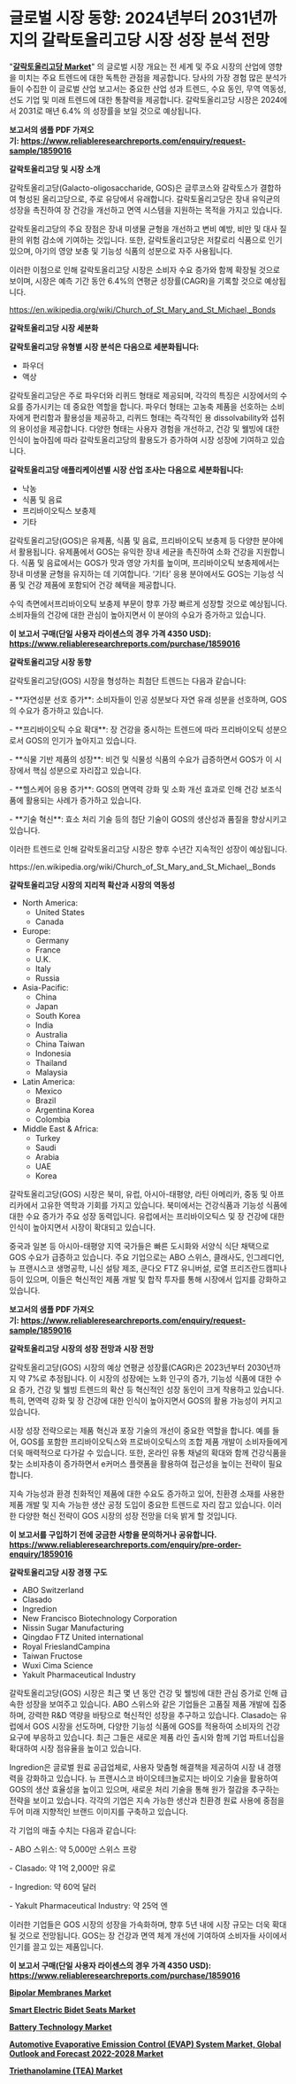 <p><h1>글로벌 시장 동향: 2024년부터 2031년까지의 갈락토올리고당 시장 성장 분석 전망</h1></p><p>"<strong><a href="https://www.reliableresearchreports.com/galacto-oligosaccharide-r1859016">갈락토올리고당 Market</a></strong>" 의 글로벌 시장 개요는 전 세계 및 주요 시장의 산업에 영향을 미치는 주요 트렌드에 대한 독특한 관점을 제공합니다. 당사의 가장 경험 많은 분석가들이 수집한 이 글로벌 산업 보고서는 중요한 산업 성과 트렌드, 수요 동인, 무역 역동성, 선도 기업 및 미래 트렌드에 대한 통찰력을 제공합니다. 갈락토올리고당 시장은 2024에서 2031로 매년 6.4% 의 성장률을 보일 것으로 예상됩니다.</p>
<p><strong>보고서의 샘플 PDF 가져오기:&nbsp;<a href="https://www.reliableresearchreports.com/enquiry/request-sample/1859016">https://www.reliableresearchreports.com/enquiry/request-sample/1859016</a></strong></p>
<p><strong>갈락토올리고당 및 시장 소개</strong></p>
<p><p>갈락토올리고당(Galacto-oligosaccharide, GOS)은 글루코스와 갈락토스가 결합하여 형성된 올리고당으로, 주로 유당에서 유래합니다. 갈락토올리고당은 장내 유익균의 성장을 촉진하여 장 건강을 개선하고 면역 시스템을 지원하는 목적을 가지고 있습니다. </p><p>갈락토올리고당의 주요 장점은 장내 미생물 균형을 개선하고 변비 예방, 비만 및 대사 질환의 위험 감소에 기여하는 것입니다. 또한, 갈락토올리고당은 저칼로리 식품으로 인기 있으며, 아기의 영양 보충 및 기능성 식품의 성분으로 자주 사용됩니다.</p><p>이러한 이점으로 인해 갈락토올리고당 시장은 소비자 수요 증가와 함께 확장될 것으로 보이며, 시장은 예측 기간 동안 6.4%의 연평균 성장률(CAGR)을 기록할 것으로 예상됩니다.</p></p>
<p><a href="https://en.wikipedia.org/wiki/Church_of_St_Mary_and_St_Michael,_Bonds">https://en.wikipedia.org/wiki/Church_of_St_Mary_and_St_Michael,_Bonds</a></p>
<p><strong>갈락토올리고당 시장 세분화</strong></p>
<p><strong>갈락토올리고당 유형별 시장 분석은 다음으로 세분화됩니다:</strong></p>
<p><ul><li>파우더</li><li>액상</li></ul></p>
<p><p>갈락토올리고당은 주로 파우더와 리퀴드 형태로 제공되며, 각각의 특징은 시장에서의 수요를 증가시키는 데 중요한 역할을 합니다. 파우더 형태는 고농축 제품을 선호하는 소비자에게 편리함과 활용성을 제공하고, 리퀴드 형태는 즉각적인 용 dissolvability와 섭취의 용이성을 제공합니다. 다양한 형태는 사용자 경험을 개선하고, 건강 및 웰빙에 대한 인식이 높아짐에 따라 갈락토올리고당의 활용도가 증가하여 시장 성장에 기여하고 있습니다.</p></p>
<p><strong>갈락토올리고당 애플리케이션별 시장 산업 조사는 다음으로 세분화됩니다:</strong></p>
<p><ul><li>낙농</li><li>식품 및 음료</li><li>프리바이오틱스 보충제</li><li>기타</li></ul></p>
<p><p>갈락토올리고당(GOS)은 유제품, 식품 및 음료, 프리바이오틱 보충제 등 다양한 분야에서 활용됩니다. 유제품에서 GOS는 유익한 장내 세균을 촉진하여 소화 건강을 지원합니다. 식품 및 음료에서는 GOS가 맛과 영양 가치를 높이며, 프리바이오틱 보충제에서는 장내 미생물 균형을 유지하는 데 기여합니다. ‘기타’ 응용 분야에서도 GOS는 기능성 식품 및 건강 제품에 포함되어 건강 혜택을 제공합니다.</p><p>수익 측면에서프리바이오틱 보충제 부문이 향후 가장 빠르게 성장할 것으로 예상됩니다. 소비자들의 건강에 대한 관심이 높아지면서 이 분야의 수요가 증가하고 있습니다.</p></p>
<p><strong>이 보고서 구매(단일 사용자 라이센스의 경우 가격 4350 USD): <a href="https://www.reliableresearchreports.com/purchase/1859016">https://www.reliableresearchreports.com/purchase/1859016</a></strong></p>
<p><strong>갈락토올리고당 시장 동향</strong></p>
<p><p>갈락토올리고당(GOS) 시장을 형성하는 최첨단 트렌드는 다음과 같습니다:</p><p>- **자연성분 선호 증가**: 소비자들이 인공 성분보다 자연 유래 성분을 선호하며, GOS의 수요가 증가하고 있습니다.</p><p>- **프리바이오틱 수요 확대**: 장 건강을 중시하는 트렌드에 따라 프리바이오틱 성분으로서 GOS의 인기가 높아지고 있습니다.</p><p>- **식물 기반 제품의 성장**: 비건 및 식물성 식품의 수요가 급증하면서 GOS가 이 시장에서 핵심 성분으로 자리잡고 있습니다.</p><p>- **헬스케어 응용 증가**: GOS의 면역력 강화 및 소화 개선 효과로 인해 건강 보조식품에 활용되는 사례가 증가하고 있습니다.</p><p>- **기술 혁신**: 효소 처리 기술 등의 첨단 기술이 GOS의 생산성과 품질을 향상시키고 있습니다.</p><p>이러한 트렌드로 인해 갈락토올리고당 시장은 향후 수년간 지속적인 성장이 예상됩니다.</p></p>
<p>https://en.wikipedia.org/wiki/Church_of_St_Mary_and_St_Michael,_Bonds</p>
<p><strong>갈락토올리고당 시장의 지리적 확산과 시장의 역동성</strong></p>
<p><ul>
    <li>
        North America:
        <ul>
            <li>United States</li>
            <li>Canada</li>
        </ul>
    </li>
    <li>
        Europe:
        <ul>
            <li>Germany</li>
            <li>France</li>
            <li>U.K.</li>
            <li>Italy</li>
            <li>Russia</li>
        </ul>
    </li>
    <li>
        Asia-Pacific:
        <ul>
            <li>China</li>
            <li>Japan</li>
            <li>South Korea</li>
            <li>India</li>
            <li>Australia</li>
            <li>China Taiwan</li>
            <li>Indonesia</li>
            <li>Thailand</li>
            <li>Malaysia</li>
        </ul>
    </li>
    <li>
        Latin America:
        <ul>
            <li>Mexico</li>
            <li>Brazil</li>
            <li>Argentina Korea</li>
            <li>Colombia</li>
        </ul>
    </li>
    <li>
        Middle East & Africa:
        <ul>
            <li>Turkey</li>
            <li>Saudi</li>
            <li>Arabia</li>
            <li>UAE</li>
            <li>Korea</li>
        </ul>
    </li>
    </ul></p>
<p><p>갈락토올리고당(GOS) 시장은 북미, 유럽, 아시아-태평양, 라틴 아메리카, 중동 및 아프리카에서 고유한 역학과 기회를 가지고 있습니다. 북미에서는 건강식품과 기능성 식품에 대한 수요 증가가 주요 성장 동력입니다. 유럽에서는 프리바이오틱스 및 장 건강에 대한 인식이 높아지면서 시장이 확대되고 있습니다. </p><p>중국과 일본 등 아시아-태평양 지역 국가들은 빠른 도시화와 서양식 식단 채택으로 GOS 수요가 급증하고 있습니다. 주요 기업으로는 ABO 스위스, 클래사도, 인그레디언, 뉴 프랜시스코 생명공학, 니신 설탕 제조, 쿤다오 FTZ 유니버설, 로열 프리즈란드캠피나 등이 있으며, 이들은 혁신적인 제품 개발 및 합작 투자를 통해 시장에서 입지를 강화하고 있습니다.</p></p>
<p><strong>보고서의 샘플 PDF 가져오기:&nbsp;<a href="https://www.reliableresearchreports.com/enquiry/request-sample/1859016">https://www.reliableresearchreports.com/enquiry/request-sample/1859016</a></strong></p>
<p><strong>갈락토올리고당 시장의 성장 전망과 시장 전망</strong></p>
<p><p>갈락토올리고당(GOS) 시장의 예상 연평균 성장률(CAGR)은 2023년부터 2030년까지 약 7%로 추정됩니다. 이 시장의 성장에는 노화 인구의 증가, 기능성 식품에 대한 수요 증가, 건강 및 웰빙 트렌드의 확산 등 혁신적인 성장 동인이 크게 작용하고 있습니다. 특히, 면역력 강화 및 장 건강에 대한 인식이 높아지면서 GOS의 활용 가능성이 커지고 있습니다.</p><p>시장 성장 전략으로는 제품 혁신과 포장 기술의 개선이 중요한 역할을 합니다. 예를 들어, GOS를 포함한 프리바이오틱스와 프로바이오틱스의 조합 제품 개발이 소비자들에게 더욱 매력적으로 다가갈 수 있습니다. 또한, 온라인 유통 채널의 확대와 함께 건강식품을 찾는 소비자층이 증가하면서 e커머스 플랫폼을 활용하여 접근성을 높이는 전략이 필요합니다.</p><p>지속 가능성과 환경 친화적인 제품에 대한 수요도 증가하고 있어, 친환경 소재를 사용한 제품 개발 및 지속 가능한 생산 공정 도입이 중요한 트렌드로 자리 잡고 있습니다. 이러한 다양한 혁신 전략이 GOS 시장의 성장 전망을 더욱 밝게 할 것입니다.</p></p>
<p><strong>이 보고서를 구입하기 전에 궁금한 사항을 문의하거나 공유합니다. <a href="https://www.reliableresearchreports.com/enquiry/pre-order-enquiry/1859016">https://www.reliableresearchreports.com/enquiry/pre-order-enquiry/1859016</a></strong></p>
<p><strong>갈락토올리고당 시장 경쟁 구도</strong></p>
<p><ul><li>ABO Switzerland</li><li>Clasado</li><li>Ingredion</li><li>New Francisco Biotechnology Corporation</li><li>Nissin Sugar Manufacturing</li><li>Qingdao FTZ United international</li><li>Royal FrieslandCampina</li><li>Taiwan Fructose</li><li>Wuxi Cima Science</li><li>Yakult Pharmaceutical Industry</li></ul></p>
<p><p>갈락토올리고당(GOS) 시장은 최근 몇 년 동안 건강 및 웰빙에 대한 관심 증가로 인해 급속한 성장을 보여주고 있습니다. ABO 스위스와 같은 기업들은 고품질 제품 개발에 집중하며, 강력한 R&D 역량을 바탕으로 혁신적인 성장을 추구하고 있습니다. Clasado는 유럽에서 GOS 시장을 선도하며, 다양한 기능성 식품에 GOS를 적용하여 소비자의 건강 요구에 부응하고 있습니다. 최근 그들은 새로운 제품 라인 출시와 함께 기업 파트너십을 확대하여 시장 점유율을 높이고 있습니다.</p><p>Ingredion은 글로벌 원료 공급업체로, 사용자 맞춤형 해결책을 제공하여 시장 내 경쟁력을 강화하고 있습니다. 뉴 프랜시스코 바이오테크놀로지는 바이오 기술을 활용하여 GOS의 생산 효율성을 높이고 있으며, 새로운 처리 기술을 통해 원가 절감을 추구하는 전략을 보이고 있습니다. 각각의 기업은 지속 가능한 생산과 친환경 원료 사용에 중점을 두어 미래 지향적인 브랜드 이미지를 구축하고 있습니다.</p><p>각 기업의 매출 수치는 다음과 같습니다:</p><p>- ABO 스위스: 약 5,000만 스위스 프랑</p><p>- Clasado: 약 1억 2,000만 유로</p><p>- Ingredion: 약 60억 달러</p><p>- Yakult Pharmaceutical Industry: 약 25억 엔</p><p>이러한 기업들은 GOS 시장의 성장을 가속화하며, 향후 5년 내에 시장 규모는 더욱 확대될 것으로 전망됩니다. GOS는 장 건강과 면역 체계 개선에 기여하여 소비자들 사이에서 인기를 끌고 있는 제품입니다.</p></p>
<p><strong>이 보고서 구매(단일 사용자 라이센스의 경우 가격 4350 USD): <a href="https://www.reliableresearchreports.com/purchase/1859016">https://www.reliableresearchreports.com/purchase/1859016</a></strong></p>
<p><strong><p><a href="https://www.linkedin.com/pulse/bipolar-membranes-market-analysis-report-global-insights-zxnle?trackingId=YWeZ%2B37SQDS3BZEKc22TWA%3D%3D">Bipolar Membranes Market</a></p><p><a href="https://issuu.com/reportprime-2/docs/smart-electric-bidet-seats-market-s_a0402bee034e3c">Smart Electric Bidet Seats Market</a></p><p><a href="https://www.linkedin.com/pulse/global-battery-technology-market-analysis-trends-forecasts-gaive?trackingId=YLJd3c%2B9RiGO4cuNpdosGA%3D%3D">Battery Technology Market</a></p><p><a href="https://github.com/luckyshygirl/Market-Research-Report-List-6/blob/main/automotive-evaporative-emission-control-evap-system-market-global-outlook-and-forecast-2022-2028-market.md">Automotive Evaporative Emission Control (EVAP) System Market, Global Outlook and Forecast 2022-2028 Market</a></p><p><a href="https://issuu.com/reportprime-2/docs/triethanolamine-tea-market-size-203_35264a493fe76c">Triethanolamine (TEA) Market</a></p></strong></p>
<p></p>